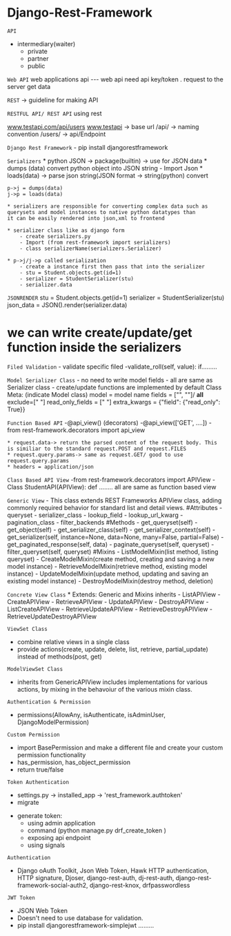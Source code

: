 # Django-Rest-Framework

`API`
- intermediary(waiter)
    * private
    * partner
    * public
    
`Web API`
    web applications api --- web api
    need api key/token . request to the server get data
    
`REST`
    -> guideline for making API
   
`RESTFUL API/ REST API`
    using rest 
    
www.testapi.com/api/users 
www.testapi -> base url
/api/ -> naming convention
/users/ -> api/Endpoint

`Django Rest Framework`
    - pip install djangorestframework
    
`Serializers`
    * python JSON -> package(builtin) -> use for JSON data
    * dumps (data) convert python object into JSON string 
        - Import Json
    * loads(data) -> parse json string(JSON format -> string(python) convert
    
    p->j = dumps(data)
    j->p = loads(data)
    
    * serializers are responsible for converting complex data such as querysets and model instances to native python datatypes than 
    it can be easily rendered into json,xml to frontend
    
    * serializer class like as django form 
        - create serializers.py
        - Import (from rest-framework import serializers)
        - class serializerName(serializers.Serializer)
        
    * p->j/j->p called serialization
        - create a instance first then pass that into the serializer
        - stu = Student.objects.get(id=1)
        - serializer = StudentSerializer(stu)
        - serializer.data
       
`JSONRENDER`
    stu = Student.objects.get(id=1)
    serializer = StudentSerializer(stu)
    json_data = JSON().render(serializer.data)
    
# we can write create/update/get function inside the serializers

`Filed Validation`
    - validate specific filed
        -validate_roll(self, value):
            if.........
            
            
`Model Serializer Class`
    - no need to write model fields
    - all are same as Serializer class
    - create/update functions are implemented by default
    Class Meta: (indicate Model class)
        model = model name
        fields = ["", ""]/ __all__
        exclude=[" "]
        read_only_fields  = [" "]
        extra_kwargs = {"field": {"read_only": True}}
        
        
`Function Based API`
    -@api_view() (decorators)
    -@api_view(['GET', ....]) 
    -from rest-framework.decorators import api_view
    
    * request.data-> return the parsed content of the request body. This is similiar to the standard request.POST and request.FILES
    * request.query.params-> same as request.GET/ good to use request.query.params
    * headers = application/json
    
`Class Based API View`
    -from rest-framework.decorators import APIView
    - Class StudentAPI(APIView):
        def ........ all are same as function based view
        

`Generic View`
    - This class extends REST Frameworks APIView class, adding commonly required behavior for standard list and detail views.
    #Attributes
        - queryset 
        - serializer_class
        - lookup_field
        - lookup_url_kwarg
        - pagination_class
        - filter_backends
    #Methods
        - get_queryset(self)
        - get_object(self)
        - get_serializer_class(self)
        - get_serializer_context(self)
        - get_serializer(self, instance=None, data=None, many=False, partial=False)
        - get_paginated_response(self, data)
        - paginate_queryset(self, queryset)
        - filter_queryset(self, queryset)
    #Mixins
        - ListModelMixin(list method, listing queryset)
        - CreateModelMixin(create method, creating and saving a new model instance)
        - RetrieveModelMixin(retrieve method, existing model instance)
        - UpdateModelMixin(update method, updating and saving an existing model instance)
        - DestroyModelMixin(destroy method, deletion)

`Concrete View Class`
    * Extends: Generic and Mixins inherits
    - ListAPIView
    - CreateAPIView
    - RetrieveAPIView
    - UpdateAPIView
    - DestroyAPIView
    - ListCreateAPIView
    - RetrieveUpdateAPIView
    - RetrieveDestroyAPIView
    - RetrieveUpdateDestroyAPIView
    
`ViewSet Class`
   - combine relative views in a single class
   - provide actions(create, update, delete, list, retrieve, partial_update) instead of methods(post, get)
  
  
`ModelViewSet Class`
   - inherits from GenericAPIView includes implementations for various actions, by mixing in the behavoiur of the various mixin class. 
   
`Authentication & Permission`
   - permissions(AllowAny, isAuthenticate, isAdminUser, DjangoModelPermission)

`Custom Permission`
   - import BasePermission and make a different file and create your custom permission functionality
   - has_permission, has_object_permission
   - return true/false

`Token Authentication`
   - settings.py -> installed_app -> 'rest_framework.authtoken'
   - migrate
   * generate token: 
      - using admin application
      - command (python manage.py drf_create_token <username>)
      - exposing api endpoint
      - using signals
   
   
`Authentication`
   - Django oAuth Toolkit, Json Web Token, Hawk HTTP authentication, HTTP signature, Djoser, django-rest-auth, dj-rest-auth, django-rest-framework-social-auth2, django-rest-knox, drfpasswordless
   
`JWT Token`
   - JSON Web Token
   - Doesn't need to use database for validation.
   - pip install djangorestframework-simplejwt .........
